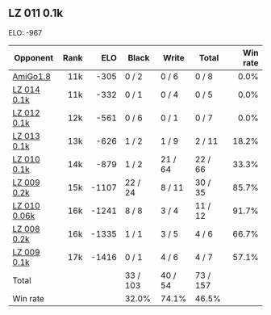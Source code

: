 ## LZ 011 0.1k ##

ELO: -967

Opponent | Rank | ELO | Black | Write | Total | Win rate
---------|-----:|----:|-------|-------|-------|-------:
[AmiGo1.8](AmiGo1.8.md) | 11k | -305 | 0 / 2 | 0 / 6 | 0 / 8 | 0.0%
[LZ 014 0.1k](LZ%20014%200.1k.md) | 11k | -332 | 0 / 1 | 0 / 4 | 0 / 5 | 0.0%
[LZ 012 0.1k](LZ%20012%200.1k.md) | 12k | -561 | 0 / 6 | 0 / 1 | 0 / 7 | 0.0%
[LZ 013 0.1k](LZ%20013%200.1k.md) | 13k | -626 | 1 / 2 | 1 / 9 | 2 / 11 | 18.2%
[LZ 010 0.1k](LZ%20010%200.1k.md) | 14k | -879 | 1 / 2 | 21 / 64 | 22 / 66 | 33.3%
[LZ 009 0.2k](LZ%20009%200.2k.md) | 15k | -1107 | 22 / 24 | 8 / 11 | 30 / 35 | 85.7%
[LZ 010 0.06k](LZ%20010%200.06k.md) | 16k | -1241 | 8 / 8 | 3 / 4 | 11 / 12 | 91.7%
[LZ 008 0.2k](LZ%20008%200.2k.md) | 16k | -1335 | 1 / 1 | 3 / 5 | 4 / 6 | 66.7%
[LZ 009 0.1k](LZ%20009%200.1k.md) | 17k | -1416 | 0 / 1 | 4 / 6 | 4 / 7 | 57.1%
Total | | | 33 / 103 | 40 / 54 | 73 / 157 | 
Win rate| | | 32.0% | 74.1% | 46.5% | 
